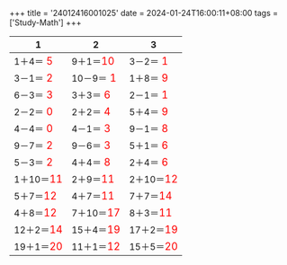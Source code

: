 +++ 
title = '24012416001025' 
date = 2024-01-24T16:00:11+08:00 
tags = ['Study-Math'] 
+++ 

1 | 2 | 3 
-- | -- | -- 
1＋4＝<font color=red size=4> 5</font> | 9＋1＝<font color=red size=4>10</font> | 3－2＝<font color=red size=4> 1</font> 
3－1＝<font color=red size=4> 2</font> | 10－9＝<font color=red size=4> 1</font> | 1＋8＝<font color=red size=4> 9</font> 
6－3＝<font color=red size=4> 3</font> | 3＋3＝<font color=red size=4> 6</font> | 2－1＝<font color=red size=4> 1</font> 
2－2＝<font color=red size=4> 0</font> | 2＋2＝<font color=red size=4> 4</font> | 5＋4＝<font color=red size=4> 9</font> 
4－4＝<font color=red size=4> 0</font> | 4－1＝<font color=red size=4> 3</font> | 9－1＝<font color=red size=4> 8</font> 
9－7＝<font color=red size=4> 2</font> | 9－6＝<font color=red size=4> 3</font> | 5＋1＝<font color=red size=4> 6</font> 
5－3＝<font color=red size=4> 2</font> | 4＋4＝<font color=red size=4> 8</font> | 2＋4＝<font color=red size=4> 6</font> 
1＋10＝<font color=red size=4>11</font> | 2＋9＝<font color=red size=4>11</font> | 2＋10＝<font color=red size=4>12</font> 
5＋7＝<font color=red size=4>12</font> | 4＋7＝<font color=red size=4>11</font> | 7＋7＝<font color=red size=4>14</font> 
4＋8＝<font color=red size=4>12</font> | 7＋10＝<font color=red size=4>17</font> | 8＋3＝<font color=red size=4>11</font> 
12＋2＝<font color=red size=4>14</font> | 15＋4＝<font color=red size=4>19</font> | 17＋2＝<font color=red size=4>19</font> 
19＋1＝<font color=red size=4>20</font> | 11＋1＝<font color=red size=4>12</font> | 15＋5＝<font color=red size=4>20</font> 

